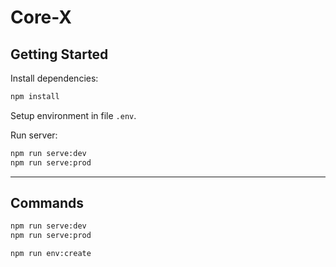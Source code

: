 # Core-X


## Getting Started

Install dependencies:
```bash
npm install
```

Setup environment in file `.env`.

Run server:
```bash
npm run serve:dev
npm run serve:prod
```


----------------------------------------------------------------------------------------------------


## Commands

```bash
npm run serve:dev
npm run serve:prod

npm run env:create
```